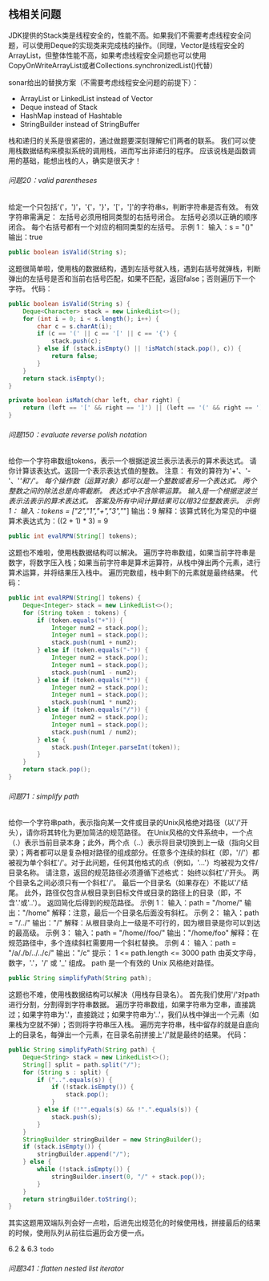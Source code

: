 ## 栈相关问题

JDK提供的Stack类是线程安全的，性能不高。如果我们不需要考虑线程安全问题，可以使用Deque的实现类来完成栈的操作。（同理，Vector是线程安全的ArrayList，但整体性能不高，如果考虑线程安全问题也可以使用CopyOnWriteArrayList或者Collections.synchronizedList()代替）  

sonar给出的替换方案（不需要考虑线程安全问题的前提下）：
- ArrayList or LinkedList instead of Vector
- Deque instead of Stack
- HashMap instead of Hashtable
- StringBuilder instead of StringBuffer

栈和递归的关系是很紧密的，通过做题要深刻理解它们两者的联系。
我们可以使用栈数据结构来模拟系统的调用栈，进而写出非递归的程序。
应该说栈是函数调用的基础，能想出栈的人，确实是很天才！

###### 问题20：valid parentheses

给定一个只包括'('，')'，'{'，'}'，'['，']'的字符串s，判断字符串是否有效。
有效字符串需满足：
左括号必须用相同类型的右括号闭合。
左括号必须以正确的顺序闭合。
每个右括号都有一个对应的相同类型的左括号。
示例 1：
输入：s = "()"
输出：true
```java
public boolean isValid(String s);
```

这题很简单啦，使用栈的数据结构，遇到左括号就入栈，遇到右括号就弹栈，判断弹出的左括号是否和当前右括号匹配，如果不匹配，返回false；否则遍历下一个字符。
代码：
```java
public boolean isValid(String s) {
    Deque<Character> stack = new LinkedList<>();
    for (int i = 0; i < s.length(); i++) {
        char c = s.charAt(i);
        if (c == '(' || c == '[' || c == '{') {
            stack.push(c);
        } else if (stack.isEmpty() || !isMatch(stack.pop(), c)) {
            return false;
        }
    }
    return stack.isEmpty();
}

private boolean isMatch(char left, char right) {
    return (left == '[' && right == ']') || (left == '(' && right == ')') || (left == '{' && right == '}');
}
```

###### 问题150：evaluate reverse polish notation

给你一个字符串数组tokens，表示一个根据逆波兰表示法表示的算术表达式。
请你计算该表达式。返回一个表示表达式值的整数。
注意：
有效的算符为'+'、'-'、'*'和'/'。
每个操作数（运算对象）都可以是一个整数或者另一个表达式。
两个整数之间的除法总是向零截断。
表达式中不含除零运算。
输入是一个根据逆波兰表示法表示的算术表达式。
答案及所有中间计算结果可以用32位整数表示。
示例 1：
输入：tokens = ["2","1","+","3","*"]
输出：9
解释：该算式转化为常见的中缀算术表达式为：((2 + 1) * 3) = 9
```java
public int evalRPN(String[] tokens);
```

这题也不难啦，使用栈数据结构可以解决。
遍历字符串数组，如果当前字符串是数字，将数字压入栈；如果当前字符串是算术运算符，从栈中弹出两个元素，进行算术运算，并将结果压入栈中。
遍历完数组，栈中剩下的元素就是最终结果。
代码：
```java
public int evalRPN(String[] tokens) {
    Deque<Integer> stack = new LinkedList<>();
    for (String token : tokens) {
        if (token.equals("+")) {
            Integer num2 = stack.pop();
            Integer num1 = stack.pop();
            stack.push(num1 + num2);
        } else if (token.equals("-")) {
            Integer num2 = stack.pop();
            Integer num1 = stack.pop();
            stack.push(num1 - num2);
        } else if (token.equals("*")) {
            Integer num2 = stack.pop();
            Integer num1 = stack.pop();
            stack.push(num1 * num2);
        } else if (token.equals("/")) {
            Integer num2 = stack.pop();
            Integer num1 = stack.pop();
            stack.push(num1 / num2);
        } else {
            stack.push(Integer.parseInt(token));
        }
    }
    return stack.pop();
}
```

###### 问题71：simplify path

给你一个字符串path，表示指向某一文件或目录的Unix风格绝对路径（以'/'开头），请你将其转化为更加简洁的规范路径。
在Unix风格的文件系统中，一个点（.）表示当前目录本身；此外，两个点（..）表示将目录切换到上一级（指向父目录）；两者都可以是复杂相对路径的组成部分。任意多个连续的斜杠（即，'//'）都被视为单个斜杠'/'。对于此问题，任何其他格式的点（例如，'...'）均被视为文件/目录名称。
请注意，返回的规范路径必须遵循下述格式：
始终以斜杠'/'开头。
两个目录名之间必须只有一个斜杠'/'。
最后一个目录名（如果存在）不能以'/'结尾。
此外，路径仅包含从根目录到目标文件或目录的路径上的目录（即，不含'.'或'..'）。
返回简化后得到的规范路径。
示例 1：
输入：path = "/home/"
输出："/home"
解释：注意，最后一个目录名后面没有斜杠。 
示例 2：
输入：path = "/../"
输出："/"
解释：从根目录向上一级是不可行的，因为根目录是你可以到达的最高级。
示例 3：
输入：path = "/home//foo/"
输出："/home/foo"
解释：在规范路径中，多个连续斜杠需要用一个斜杠替换。
示例 4：
输入：path = "/a/./b/../../c/"
输出："/c"
提示：
1 <= path.length <= 3000
path 由英文字母，数字，'.'，'/' 或 '_' 组成。
path 是一个有效的 Unix 风格绝对路径。
```java
public String simplifyPath(String path);
```

这题也不难，使用栈数据结构可以解决（用栈存目录名）。
首先我们使用'/'对path进行分割，分割得到字符串数据。
遍历字符串数组，如果字符串为空串，直接跳过；如果字符串为'.'，直接跳过；如果字符串为'..'，我们从栈中弹出一个元素（如果栈为空就不弹）；否则将字符串压入栈。
遍历完字符串，栈中留存的就是自底向上的目录名，每弹出一个元素，在目录名前拼接上'/'就是最终的结果。
代码：
```java
public String simplifyPath(String path) {
    Deque<String> stack = new LinkedList<>();
    String[] split = path.split("/");
    for (String s : split) {
        if ("..".equals(s)) {
            if (!stack.isEmpty()) {
                stack.pop();
            }
        } else if (!"".equals(s) && !".".equals(s)) {
            stack.push(s);
        }
    }
    StringBuilder stringBuilder = new StringBuilder();
    if (stack.isEmpty()) {
        stringBuilder.append("/");
    } else {
        while (!stack.isEmpty()) {
            stringBuilder.insert(0, "/" + stack.pop());
        }
    }
    return stringBuilder.toString();
}
```
其实这题用双端队列会好一点啦，后进先出规范化的时候使用栈，拼接最后的结果的时候，使用队列从前往后遍历会方便一点。


6.2 & 6.3 `todo`

###### 问题341：flatten nested list iterator

